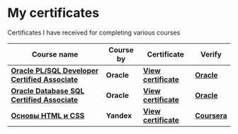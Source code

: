 # My certificates
Certificates I have received for completing various courses

| Course name                                                                                                                                                   | Course by  | Certificate                                                     | Verify                                                                                      |
|---------------------------------------------------------------------------------------------------------------------------------------------------------------|------------|-----------------------------------------------------------------|---------------------------------------------------------------------------------------------|
| [**Oracle PL/SQL Developer Certified Associate**](https://learn.oracle.com/ols/learning-path/become-a-oracle-plsql-developer-certified-associate/55627/55622) | **Oracle** | [**View certificate**](./certificates/OCAplsql.png)             | [**Oracle**](https://www.credly.com/badges/0afdc464-1d4f-4208-b60a-ba355c51addf/public_url) |
| [**Oracle Database SQL Certified Associate**](https://learn.oracle.com/ols/learning-path/become-a-oracle-sql-certified-associate/55319/55322)                 | **Oracle** | [**View certificate**](./certificates/ocasql.png)               | [**Oracle**](https://www.credly.com/badges/0d4a4f3b-26e2-4c08-9750-0d6ca294b408/public_url) |
| [**Основы HTML и CSS**](https://learn.oracle.com/ols/learning-path/become-a-oracle-sql-certified-associate/55319/55322)                                       | **Yandex** | [**View certificate**](./certificates/CourseraLKA942RPCFD2.pdf) | [**Coursera**](https://www.coursera.org/account/accomplishments/verify/LKA942RPCFD2)        |
